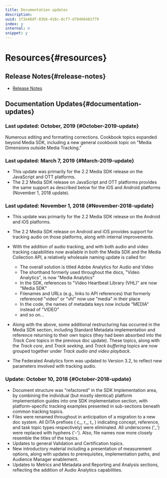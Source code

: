 ```yaml
---
title: Documentation updates
description: 
uuid: 1f3e48df-83b6-418c-8cf7-d79466481f79
index: y
internal: n
snippet: y
---
```


# Resources{#resources}

## Release Notes{#release-notes}

* [Release Notes](https://docs.adobe.com/content/help/en/release-notes/experience-cloud/current.html)

## Documentation Updates{#documentation-updates}

### Last updated: October, 2019 {#October-2019-update}

Numerous editing and formatting corrections. 
Cookbook topics expanded beyond Media SDK, including a new general cookbook topic on "Media Dimensions
outside Media Tracking."


### Last updated: March 7, 2019 {#March-2019-update}

* This update was primarily for the 2.2 Media SDK release on the JavaScript and OTT platforms. 
* The 2.2 Media SDK release on JavaScript and OTT platforms provides the same support as 
  described below for the iOS and Android platforms (November 1, 2018 update).

### Last updated: November 1, 2018 {#November-2018-update}

* This update was primarily for the 2.2 Media SDK release on the Android and iOS platforms. 
* The 2.2 Media SDK release on Android and iOS provides support for tracking audio on those 
  platforms, along with internal improvements.
* With the addition of audio tracking, and with both audio and video tracking capabilities 
  now available in both the Media SDK and the Media Collection API, a relatively wholesale 
  naming update is called for:

    * The overall solution is titled Adobe Analytics for Audio and Video
    * The shorthand formerly used throughout the docs, "Video Analytics", is now "Media Analytics"
    * In the SDK, references to "Video Heartbeat Library (VHL)" are now "Media SDK"
    * Filenames and URLs (e.g., links to API references) that formerly referenced "video" or "vhl" now use "media" in their place
    * In the code, the names of metadata keys now include "MEDIA" instead of "VIDEO"
    * and so on...

* Along with the above, some additional restructuring has occurred in the Media SDK section, including Standard Metadata implementation and reference returning to their own topics (they had been absorbed into the *Track Core* topics in the previous doc update). These topics, along with the *Track core*, and *Track seeking*, and *Track buffering* topics are now grouped together under *Track audio and video playback*.

* The Federated Analytics form was updated to Version 3.2, to reflect new parameters involved with tracking audio.

### Update: October 10, 2018 {#October-2018-update}

* Document structure was "refactored" in the SDK Implementation area, by combining the individual (but mostly identical) platform implementation guides into one SDK implementation section, with platform-specific tracking examples presented in sub-sections beneath common tracking topics. 
* Files were renamed throughout in anticipation of a migration to a new doc system. All DITA prefixes ( c_, r_, t_ ) indicating concept, reference, and task topic types respectively) were eliminated. All underscores ('_') were replaced with hyphens ('-'). Also, file names now more closely resemble the titles of the topics.
* Updates to general Validation and Certification topics.
* New introductory material including a presentation of measurement options, along with updates to prerequisites, implementation paths, and Audience Manager enablement.
* Updates to Metrics and Metadata and Reporting and Analysis sections, reflecting the addition of Audio Analytics capabilities.
